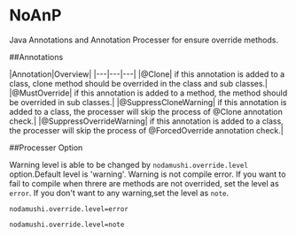 NoAnP
=====

Java Annotations and Annotation Processer for ensure override methods.

##Annotations

|Annotation|Overview|
|---|---|---|
|@Clone| if this annotation is added to a class, clone method should be overrided in the class and sub classes.|
|@MustOverride| if this annotation is added to a method, the method should be overrided in sub classes.|
|@SuppressCloneWarning| if this annotation is added to a class, the processer will skip the process of @Clone annotation check.|
|@SuppressOverrideWarning| if this annotation is added to a class, the processer will skip the process of @ForcedOverride annotation check.|

##Processer Option

Warning level is able to be changed by `nodamushi.override.level` option.Default level is 'warning'. Warning is not compile error.
If you want to fail to compile when threre are methods are not overrided, set the level as `error`. If you don't want to  any warning,set the level as `note`.

`nodamushi.override.level=error`

`nodamushi.override.level=note`



